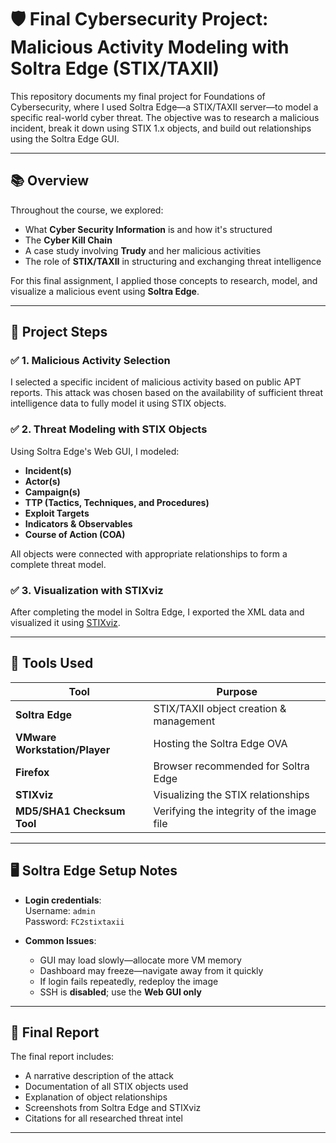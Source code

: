 # 🛡️ Final Cybersecurity Project: Malicious Activity Modeling with Soltra Edge (STIX/TAXII)

This repository documents my final project for Foundations of Cybersecurity, where I used Soltra Edge—a STIX/TAXII server—to model a specific real-world cyber threat. The objective was to research a malicious incident, break it down using STIX 1.x objects, and build out relationships using the Soltra Edge GUI.

---

## 📚 Overview

Throughout the course, we explored:
- What **Cyber Security Information** is and how it's structured
- The **Cyber Kill Chain**
- A case study involving **Trudy** and her malicious activities
- The role of **STIX/TAXII** in structuring and exchanging threat intelligence

For this final assignment, I applied those concepts to research, model, and visualize a malicious event using **Soltra Edge**.

---

## 🧠 Project Steps

### ✅ 1. Malicious Activity Selection
I selected a specific incident of malicious activity based on public APT reports. This attack was chosen based on the availability of sufficient threat intelligence data to fully model it using STIX objects.

### ✅ 2. Threat Modeling with STIX Objects
Using Soltra Edge's Web GUI, I modeled:
- **Incident(s)**
- **Actor(s)**
- **Campaign(s)**
- **TTP (Tactics, Techniques, and Procedures)**
- **Exploit Targets**
- **Indicators & Observables**
- **Course of Action (COA)**

All objects were connected with appropriate relationships to form a complete threat model.

### ✅ 3. Visualization with STIXviz
After completing the model in Soltra Edge, I exported the XML data and visualized it using [STIXviz](https://github.com/oasis-open/cti-stix-visualization).

---

## 🔧 Tools Used

| Tool | Purpose |
|------|---------|
| **Soltra Edge** | STIX/TAXII object creation & management |
| **VMware Workstation/Player** | Hosting the Soltra Edge OVA |
| **Firefox** | Browser recommended for Soltra Edge |
| **STIXviz** | Visualizing the STIX relationships |
| **MD5/SHA1 Checksum Tool** | Verifying the integrity of the image file |

---

## 🖥️ Soltra Edge Setup Notes

- **Login credentials**:  
  Username: `admin`  
  Password: `FC2stixtaxii`

- **Common Issues**:
  - GUI may load slowly—allocate more VM memory
  - Dashboard may freeze—navigate away from it quickly
  - If login fails repeatedly, redeploy the image
  - SSH is **disabled**; use the **Web GUI only**

---

## 📝 Final Report

The final report includes:
- A narrative description of the attack
- Documentation of all STIX objects used
- Explanation of object relationships
- Screenshots from Soltra Edge and STIXviz
- Citations for all researched threat intel

---

